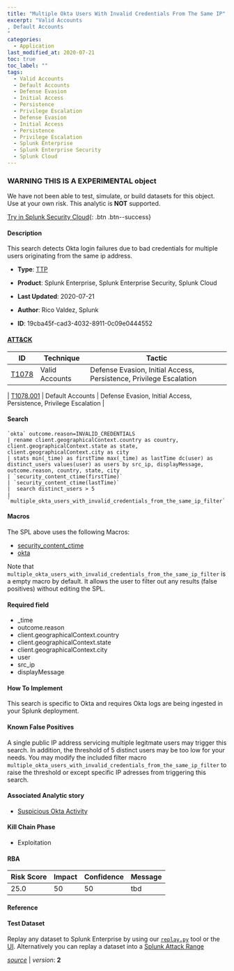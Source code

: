 ```yaml
---
title: "Multiple Okta Users With Invalid Credentials From The Same IP"
excerpt: "Valid Accounts
, Default Accounts
"
categories:
  - Application
last_modified_at: 2020-07-21
toc: true
toc_label: ""
tags:
  - Valid Accounts
  - Default Accounts
  - Defense Evasion
  - Initial Access
  - Persistence
  - Privilege Escalation
  - Defense Evasion
  - Initial Access
  - Persistence
  - Privilege Escalation
  - Splunk Enterprise
  - Splunk Enterprise Security
  - Splunk Cloud
---
```


###  WARNING THIS IS A EXPERIMENTAL object
We have not been able to test, simulate, or build datasets for this object. Use at your own risk. This analytic is **NOT** supported.


[Try in Splunk Security Cloud](https://www.splunk.com/en_splunk_app_enrichmentus/cyber-security.html){: .btn .btn--success}

#### Description

This search detects Okta login failures due to bad credentials for multiple users originating from the same ip address.

- **Type**: [TTP](https://github.com/splunk/security_content/wiki/object-Analytic-Types)
- **Product**: Splunk Enterprise, Splunk Enterprise Security, Splunk Cloud


- **Last Updated**: 2020-07-21
- **Author**: Rico Valdez, Splunk
- **ID**: 19cba45f-cad3-4032-8911-0c09e0444552


#### [ATT&CK](https://attack.mitre.org/)

| ID             | Technique        |  Tactic             |
| -------------- | ---------------- |-------------------- |
| [T1078](https://attack.mitre.org/techniques/T1078/) | Valid Accounts | Defense Evasion, Initial Access, Persistence, Privilege Escalation |

| [T1078.001](https://attack.mitre.org/techniques/T1078/001/) | Default Accounts | Defense Evasion, Initial Access, Persistence, Privilege Escalation |

#### Search

```
`okta` outcome.reason=INVALID_CREDENTIALS 
| rename client.geographicalContext.country as country, client.geographicalContext.state as state, client.geographicalContext.city as city 
| stats min(_time) as firstTime max(_time) as lastTime dc(user) as distinct_users values(user) as users by src_ip, displayMessage, outcome.reason, country, state, city  
| `security_content_ctime(firstTime)` 
| `security_content_ctime(lastTime)` 
|  search distinct_users > 5
| `multiple_okta_users_with_invalid_credentials_from_the_same_ip_filter` 
```

#### Macros
The SPL above uses the following Macros:
* [security_content_ctime](https://github.com/splunk/security_content/blob/develop/macros/security_content_ctime.yml)
* [okta](https://github.com/splunk/security_content/blob/develop/macros/okta.yml)

Note that `multiple_okta_users_with_invalid_credentials_from_the_same_ip_filter` is a empty macro by default. It allows the user to filter out any results (false positives) without editing the SPL.

#### Required field
* _time
* outcome.reason
* client.geographicalContext.country
* client.geographicalContext.state
* client.geographicalContext.city
* user
* src_ip
* displayMessage


#### How To Implement
This search is specific to Okta and requires Okta logs are being ingested in your Splunk deployment.

#### Known False Positives
A single public IP address servicing multiple legitmate users may trigger this search. In addition, the threshold of 5 distinct users may be too low for your needs. You may modify the included filter macro `multiple_okta_users_with_invalid_credentials_from_the_same_ip_filter` to raise the threshold or except specific IP adresses from triggering this search.

#### Associated Analytic story
* [Suspicious Okta Activity](/stories/suspicious_okta_activity)


#### Kill Chain Phase
* Exploitation



#### RBA

| Risk Score  | Impact      | Confidence   | Message      |
| ----------- | ----------- |--------------|--------------|
| 25.0 | 50 | 50 | tbd |




#### Reference


#### Test Dataset
Replay any dataset to Splunk Enterprise by using our [`replay.py`](https://github.com/splunk/attack_data#using-replaypy) tool or the [UI](https://github.com/splunk/attack_data#using-ui).
Alternatively you can replay a dataset into a [Splunk Attack Range](https://github.com/splunk/attack_range#replay-dumps-into-attack-range-splunk-server)



[*source*](https://github.com/splunk/security_content/tree/develop/detections/experimental/application/multiple_okta_users_with_invalid_credentials_from_the_same_ip.yml) \| *version*: **2**